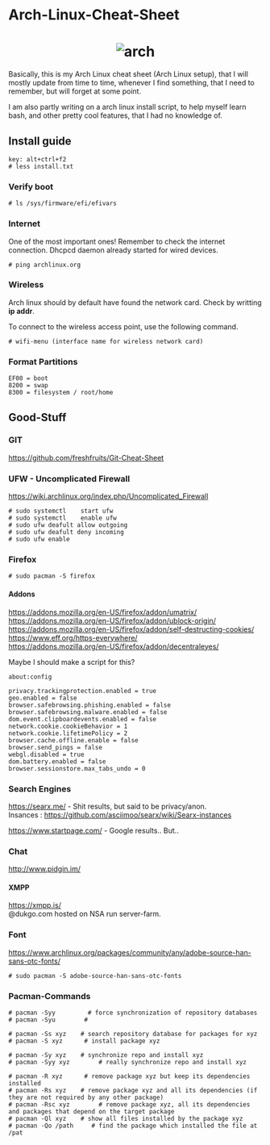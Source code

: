 # Arch-Linux-Cheat-Sheet

<h1 align="center">
	<img src="https://www.archlinux.org/static/logos/archlinux-logo-dark-90dpi.ebdee92a15b3.png" alt="arch">
</h1>

Basically, this is my Arch Linux cheat sheet (Arch Linux setup), that I will mostly update from time to time, whenever I find something, that I need to remember, but will forget at some point. 

I am also partly writing on a arch linux install script, to help myself learn bash, and other pretty cool features, that I had no knowledge of. 

## Install guide
```
key: alt+ctrl+f2
# less install.txt
```

###  Verify boot
```
# ls /sys/firmware/efi/efivars
```

###  Internet
One of the most important ones! Remember to check the internet connection. Dhcpcd daemon already started for wired devices.

```
# ping archlinux.org
``` 
### Wireless
Arch linux should by default have found the network card. Check by writting **ip addr**.

To connect to the wireless access point, use the following command.
```
# wifi-menu (interface name for wireless network card)
```

### Format Partitions
```
EF00 = boot
8200 = swap
8300 = filesystem / root/home
```
## Good-Stuff

### GIT
https://github.com/freshfruits/Git-Cheat-Sheet

### UFW - Uncomplicated Firewall
https://wiki.archlinux.org/index.php/Uncomplicated_Firewall
```
# sudo systemctl	start ufw
# sudo systemctl	enable ufw
# sudo ufw deafult allow outgoing
# sudo ufw deafult deny incoming
# sudo ufw enable
```

### Firefox
```
# sudo pacman -S firefox
```

#### Addons
https://addons.mozilla.org/en-US/firefox/addon/umatrix/ <br>
https://addons.mozilla.org/en-US/firefox/addon/ublock-origin/ <br> 
https://addons.mozilla.org/en-US/firefox/addon/self-destructing-cookies/ <br>
https://www.eff.org/https-everywhere/ <br>
https://addons.mozilla.org/en-US/firefox/addon/decentraleyes/ <br>

Maybe I should make a script for this?
```
about:config

privacy.trackingprotection.enabled = true
geo.enabled = false
browser.safebrowsing.phishing.enabled = false
browser.safebrowsing.malware.enabled = false
dom.event.clipboardevents.enabled = false
network.cookie.cookieBehavior = 1
network.cookie.lifetimePolicy = 2
browser.cache.offline.enable = false
browser.send_pings = false
webgl.disabled = true
dom.battery.enabled = false
browser.sessionstore.max_tabs_undo = 0
```
### Search Engines
https://searx.me/ - Shit results, but said to be privacy/anon. <br>
Insances : https://github.com/asciimoo/searx/wiki/Searx-instances

https://www.startpage.com/ - Google results.. But..

### Chat
http://www.pidgin.im/

#### XMPP
https://xmpp.is/  <br>
@dukgo.com hosted on NSA run server-farm. 

### Font
https://www.archlinux.org/packages/community/any/adobe-source-han-sans-otc-fonts/

`# sudo pacman -S adobe-source-han-sans-otc-fonts `

### Pacman-Commands

```
# pacman -Syy      	  # force synchronization of repository databases
# pacman -Syu		 # 

# pacman -Ss xyz   	# search repository database for packages for xyz
# pacman -S xyz    	 # install package xyz

# pacman -Sy xyz   	# synchronize repo and install xyz
# pacman -Syy xyz        # really synchronize repo and install xyz

# pacman -R xyz    	 # remove package xyz but keep its dependencies installed
# pacman -Rs xyz   	# remove package xyz and all its dependencies (if they are not required by any other package)
# pacman -Rsc xyz        # remove package xyz, all its dependencies and packages that depend on the target package
# pacman -Ql xyz   	# show all files installed by the package xyz
# pacman -Qo /path     # find the package which installed the file at /pat
```

